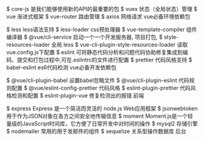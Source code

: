 
$ core-js                       是我们能够使用新的API的最重要的包
$ vuex                          状态（全局状态）管理
$ vue                           渐进式框架
$ vue-router                    路由管理
$ axios                         网络请求
vue必备环境依赖包

$ less                          less语法支持
$ less-loader                   css预处理器
$ vue-template-compiler         组件编译器
$ @vue/cli-service              启动一个一个开发服务器, 项目打包, 
$ style-resources-loader        全局 less
$ vue-cli-plugin-style-resources-loader 读取vue.config.js下配置
$ eslint                        可将静态代码分析和问题代码协助修复集成到编码、提交和打包过程中,可在.eslintrc的文件进行配置
$ prettier                      代码风格支持
$ babel-eslint                  es6代码检测
vue必备开发依赖包

$ @vue/cli-plugin-babel         设置babel忽略文件
$ @vue/cli-plugin-eslint        代码规则配置
$ @vue/eslint-config-prettier   代码风格
$ eslint-plugin-prettier        代码风格检测和配置
$ eslint-plugin-vue             修复检测出的报错
前端


$ express                       Express 是一个简洁而灵活的 node.js Web应用框架
$ jsonwebtoken                  用于作为JSON对象在各方之间安全地传输信息
$ moment                        Moment.js是一个轻量级的JavaScript时间库，它方便了日常开发中对时间的操作
$ mysql2                        存储引擎
$ nodemailer                    常用的用于发邮件的组件
$ sequelize                     关系型操作数据库
后台


